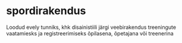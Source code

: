 # spordirakendus
Loodud evely tunniks, khk disainistiili järgi veebirakendus treeningute vaatamiesks ja registreerimiseks õpilasena, õpetajana või treenerina
